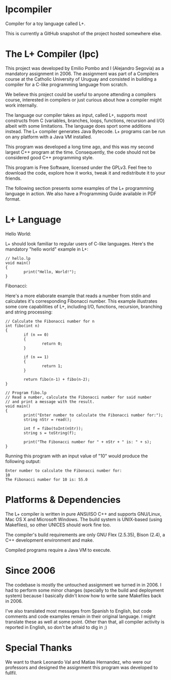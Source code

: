 lpcompiler
==========

Compiler for a toy language called L+.

This is currently a GitHub snapshot of the project hosted somewhere else.

The L+ Compiler (lpc)
=====================

This project was developed by Emilio Pombo and I (Alejandro Segovia) as a mandatory assignment in 2006. The assignment was part of a Compilers course at the Catholic University of Uruguay and consisted in building a compiler for a C-like programming language from scratch.

We believe this project could be useful to anyone attending a compilers course, interested in compilers or just curious about how a compiler might work internally.

The language our compiler takes as input, called L+, supports most constructs from C (variables, branches, loops, functions, recursion and I/O) albeit with some limitations. The language does sport some additions instead. The L+ compiler generates Java Bytecode. L+ programs can be run on any platform with a Java VM installed.

This program was developed a long time ago, and this was my second largest C++ program at the time. Consequently, the code should not be considered good C++ programming style.

This program is Free Software, licensed under the GPLv3. Feel free to download the code, explore how it works, tweak it and redistribute it to your friends.

The following section presents some examples of the L+ programming language in action. We also have a Programming Guide available in PDF format.

L+ Language
===========

Hello World:

L+ should look familiar to regular users of C-like languages. Here's the mandatory "hello world" example in L+:

```
// hello.lp
void main()
{
        print("Hello, World!");
}
```

Fibonacci:

Here's a more elaborate example that reads a number from stdin and calculates it's corresponding Fibonacci number. This example illustrates some core capabilities of L+, including I/O, functions, recursion, branching and string processing:

```
// Calculate the Fibonacci number for n
int fibo(int n)
{
        if (n == 0)
        {
                return 0;
        }

        if (n == 1)
        {
                return 1;
        }

        return fibo(n-1) + fibo(n-2);
}

// Program fibo.lp
// Read a number, calculate the Fibonacci number for said number
// and print a message with the result.
void main()
{
        print("Enter number to calculate the Fibonacci number for:");
        string nStr = read();

        int f = fibo(toInt(nStr));
        string s = toString(f);

        print("The Fibonacci number for " + nStr + " is: " + s);
}
```

Running this program with an input value of "10" would produce the following output:

```
Enter number to calculate the Fibonacci number for:
10
The Fibonacci number for 10 is: 55.0
```

Platforms & Dependencies
========================

The L+ compiler is written in pure ANSI/ISO C++ and supports GNU/Linux, Mac OS X and Microsoft Windows. The build system is UNIX-based (using Makefiles), so other UNICES should work fine too.

The compiler's build requirements are only GNU Flex (2.5.35), Bison (2.4), a C++ development environment and make.

Compiled programs require a Java VM to execute.

Since 2006
==========

The codebase is mostly the untouched assignment we turned in in 2006. I had to perform some minor changes (specially to the build and deployment system) because I basically didn't know how to write sane Makefiles back in 2006.

I've also translated most messages from Spanish to English, but code comments and code examples remain in their original language. I might translate these as well at some point. Other than that, all compiler activity is reported in English, so don't be afraid to dig in ;)

Special Thanks
==============

We want to thank Leonardo Val and Matías Hernandez, who were our professors and designed the assignment this program was developed to fullfil.
